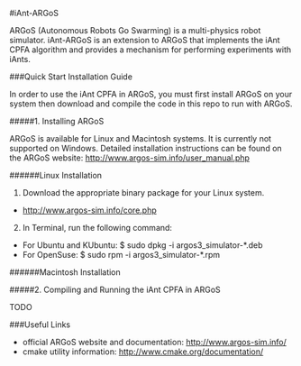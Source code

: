 #iAnt-ARGoS

ARGoS (Autonomous Robots Go Swarming) is a multi-physics robot simulator. iAnt-ARGoS is an extension to ARGoS that implements the iAnt CPFA algorithm and provides a mechanism for performing experiments with iAnts.

###Quick Start Installation Guide

In order to use the iAnt CPFA in ARGoS, you must first install ARGoS on your system then download and compile the code in this repo to run with ARGoS.

#####1. Installing ARGoS

ARGoS is available for Linux and Macintosh systems. It is currently not supported on Windows. Detailed installation instructions can be found on the ARGoS website:
http://www.argos-sim.info/user_manual.php

######Linux Installation

1. Download the appropriate binary package for your Linux system.
  * http://www.argos-sim.info/core.php
2. In Terminal, run the following command:
  * For Ubuntu and KUbuntu: $ sudo dpkg -i argos3_simulator-*.deb
  * For OpenSuse: $ sudo rpm -i argos3_simulator-*.rpm

######Macintosh Installation

#####2. Compiling and Running the iAnt CPFA in ARGoS

TODO

###Useful Links

* official ARGoS website and documentation: http://www.argos-sim.info/
* cmake utility information: http://www.cmake.org/documentation/
